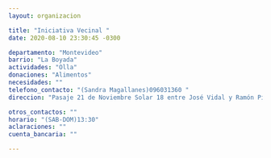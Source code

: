 ```yaml
---
layout: organizacion

title: "Iniciativa Vecinal "
date: 2020-08-10 23:30:45 -0300

departamento: "Montevideo"
barrio: "La Boyada"
actividades: "Olla"
donaciones: "Alimentos"
necesidades: ""
telefono_contacto: "(Sandra Magallanes)096031360 "
direccion: "Pasaje 21 de Noviembre Solar 18 entre José Vidal y Ramón Piedras"

otros_contactos: ""
horario: "(SAB-DOM)13:30"
aclaraciones: ""
cuenta_bancaria: ""

---
```

